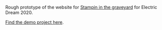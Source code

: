 Rough prototype of the website for [Stampin in the graveyard](https://electricdreamsfestival.com/stampininthegraveyard/) for Electric Dream 2020.

[Find the demo project here](https://stampin.glitch.me/).

